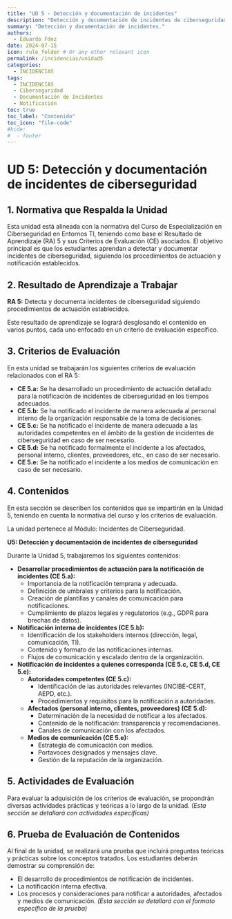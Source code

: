 ```yaml
---
title: "UD 5 - Detección y documentación de incidentes"
description: "Detección y documentación de incidentes de ciberseguridad siguiendo procedimientos de actuación establecidos."
summary: "Detección y documentación de incidentes."
authors:
  - Eduardo Fdez
date: 2024-07-15
icon: rule_folder # Or any other relevant icon
permalink: /incidencias/unidad5
categories:
  - INCIDENCIAS
tags:
  - INCIDENCIAS
  - Ciberseguridad
  - Documentación de Incidentes
  - Notificación
toc: true
toc_label: "Contenido"
toc_icon: "file-code"
#hide:
#  - footer
---
```


# UD 5: Detección y documentación de incidentes de ciberseguridad

## 1. Normativa que Respalda la Unidad
Esta unidad está alineada con la normativa del Curso de Especialización en Ciberseguridad en Entornos TI, teniendo como base el Resultado de Aprendizaje (RA) 5 y sus Criterios de Evaluación (CE) asociados. El objetivo principal es que los estudiantes aprendan a detectar y documentar incidentes de ciberseguridad, siguiendo los procedimientos de actuación y notificación establecidos.

## 2. Resultado de Aprendizaje a Trabajar
**RA 5:** Detecta y documenta incidentes de ciberseguridad siguiendo procedimientos de actuación establecidos.

Este resultado de aprendizaje se logrará desglosando el contenido en varios puntos, cada uno enfocado en un criterio de evaluación específico.

## 3. Criterios de Evaluación
En esta unidad se trabajarán los siguientes criterios de evaluación relacionados con el RA 5:

*   **CE 5.a:** Se ha desarrollado un procedimiento de actuación detallado para la notificación de incidentes de ciberseguridad en los tiempos adecuados.
*   **CE 5.b:** Se ha notificado el incidente de manera adecuada al personal interno de la organización responsable de la toma de decisiones.
*   **CE 5.c:** Se ha notificado el incidente de manera adecuada a las autoridades competentes en el ámbito de la gestión de incidentes de ciberseguridad en caso de ser necesario.
*   **CE 5.d:** Se ha notificado formalmente el incidente a los afectados, personal interno, clientes, proveedores, etc., en caso de ser necesario.
*   **CE 5.e:** Se ha notificado el incidente a los medios de comunicación en caso de ser necesario.

## 4. Contenidos
En esta sección se describen los contenidos que se impartirán en la Unidad 5, teniendo en cuenta la normativa del curso y los criterios de evaluación.

La unidad pertenece al Módulo: Incidentes de Ciberseguridad.

**U5: Detección y documentación de incidentes de ciberseguridad**

Durante la Unidad 5, trabajaremos los siguientes contenidos:

*   **Desarrollar procedimientos de actuación para la notificación de incidentes (CE 5.a):**
    *   Importancia de la notificación temprana y adecuada.
    *   Definición de umbrales y criterios para la notificación.
    *   Creación de plantillas y canales de comunicación para notificaciones.
    *   Cumplimiento de plazos legales y regulatorios (e.g., GDPR para brechas de datos).
*   **Notificación interna de incidentes (CE 5.b):**
    *   Identificación de los stakeholders internos (dirección, legal, comunicación, TI).
    *   Contenido y formato de las notificaciones internas.
    *   Flujos de comunicación y escalado dentro de la organización.
*   **Notificación de incidentes a quienes corresponda (CE 5.c, CE 5.d, CE 5.e):**
    *   **Autoridades competentes (CE 5.c):**
        *   Identificación de las autoridades relevantes (INCIBE-CERT, AEPD, etc.).
        *   Procedimientos y requisitos para la notificación a autoridades.
    *   **Afectados (personal interno, clientes, proveedores) (CE 5.d):**
        *   Determinación de la necesidad de notificar a los afectados.
        *   Contenido de la notificación: transparencia y recomendaciones.
        *   Canales de comunicación con los afectados.
    *   **Medios de comunicación (CE 5.e):**
        *   Estrategia de comunicación con medios.
        *   Portavoces designados y mensajes clave.
        *   Gestión de la reputación de la organización.

## 5. Actividades de Evaluación
Para evaluar la adquisición de los criterios de evaluación, se propondrán diversas actividades prácticas y teóricas a lo largo de la unidad.
*(Esta sección se detallará con actividades específicas)*

## 6. Prueba de Evaluación de Contenidos
Al final de la unidad, se realizará una prueba que incluirá preguntas teóricas y prácticas sobre los conceptos tratados. Los estudiantes deberán demostrar su comprensión de:
*   El desarrollo de procedimientos de notificación de incidentes.
*   La notificación interna efectiva.
*   Los procesos y consideraciones para notificar a autoridades, afectados y medios de comunicación.
*(Esta sección se detallará con el formato específico de la prueba)*
